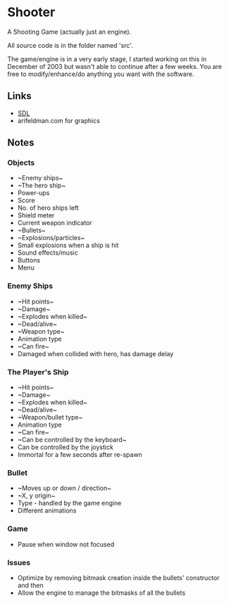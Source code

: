 # Shooter

A Shooting Game (actually just an engine).

All source code is in the folder named 'src'.

The game/engine is in a very early stage, I started working on this in December of 2003 but wasn't able to continue after a few weeks. You are free to modify/enhance/do anything you want with the software.

## Links

* [SDL](http://libsdl.org/)
* arifeldman.com for graphics

## Notes

### Objects

* ~Enemy ships~
* ~The hero ship~
* Power-ups
* Score
* No. of hero ships left
* Shield meter
* Current weapon indicator
* ~Bullets~
* ~Explosions/particles~
* Small explosions when a ship is hit
* Sound effects/music
* Buttons
* Menu

### Enemy Ships

* ~Hit points~
* ~Damage~
* ~Explodes when killed~
* ~Dead/alive~
* ~Weapon type~
* Animation type
* ~Can fire~
* Damaged when collided with hero, has damage delay

### The Player's Ship

* ~Hit points~
* ~Damage~
* ~Explodes when killed~
* ~Dead/alive~
* ~Weapon/bullet type~
* Animation type
* ~Can fire~
* ~Can be controlled by the keyboard~
* Can be controlled by the joystick
* Immortal for a few seconds after re-spawn

### Bullet

* ~Moves up or down / direction~
* ~X, y origin~
* Type - handled by the game engine
* Different animations

### Game

* Pause when window not focused

### Issues

* Optimize by removing bitmask creation inside the bullets' constructor and then
* Allow the engine to manage the bitmasks of all the bullets
